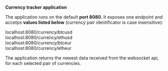**Currency tracker application**</br>

The application runs on the default **port 8080**. It exposes one endpoint and accetps **values listed below** (currency pair identificator is case insensitive):</br>

localhost:8080/currency/btcusd</br>
localhost:8080/currency/ethusd</br>
localhost:8080/currency/btceur</br>
localhost:8080/currency/etheur</br>

The application returns the newest data received from the websocket api, for each selected pair of currencies.

